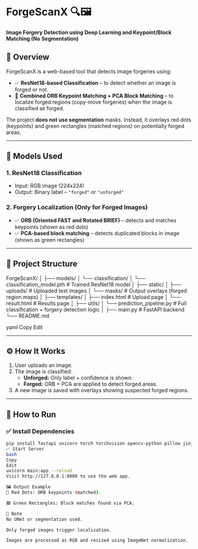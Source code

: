 # ForgeScanX 🔍🖼️
**Image Forgery Detection using Deep Learning and Keypoint/Block Matching (No Segmentation)**

## 📌 Overview
ForgeScanX is a web-based tool that detects image forgeries using:
- ✅ **ResNet18-based Classification** – to detect whether an image is forged or not.
- 🔁 **Combined ORB Keypoint Matching + PCA Block Matching** – to localize forged regions (copy-move forgeries) when the image is classified as forged.

The project **does not use segmentation** masks. Instead, it overlays red dots (keypoints) and green rectangles (matched regions) on potentially forged areas.

---

## 🧠 Models Used
### 1. **ResNet18 Classification**
- Input: RGB image (224x224)
- Output: Binary label – `"forged"` or `"unforged"`

### 2. **Forgery Localization (Only for Forged Images)**
- ✅ **ORB (Oriented FAST and Rotated BRIEF)** – detects and matches keypoints (shown as red dots)
- ✅ **PCA-based block matching** – detects duplicated blocks in image (shown as green rectangles)

---

## 📂 Project Structure

ForgeScanX/
│
├── models/
│ └── classification/
│ └── classification_model.pth # Trained ResNet18 model
│
├── static/
│ ├── uploads/ # Uploaded test images
│ └── masks/ # Output overlays (forged region maps)
│
├── templates/
│ ├── index.html # Upload page
│ └── result.html # Results page
│
├── utils/
│ └── prediction_pipeline.py # Full classification + forgery detection logic
│
├── main.py # FastAPI backend
└── README.md

yaml
Copy
Edit

---

## ⚙️ How It Works

1. User uploads an image.
2. The image is classified:
   - **Unforged:** Only label + confidence is shown.
   - **Forged:** ORB + PCA are applied to detect forged areas.
3. A new image is saved with overlays showing suspected forged regions.

---

## 🚀 How to Run

### ✅ Install Dependencies

```bash
pip install fastapi uvicorn torch torchvision opencv-python pillow jinja2
✅ Start Server
bash
Copy
Edit
uvicorn main:app --reload
Visit http://127.0.0.1:8000 to use the web app.

🖼️ Output Example
🔴 Red Dots: ORB keypoints (matched).

🟩 Green Rectangles: Block matches found via PCA.

📌 Note
No UNet or segmentation used.

Only forged images trigger localization.

Images are processed as RGB and resized using ImageNet normalization.
